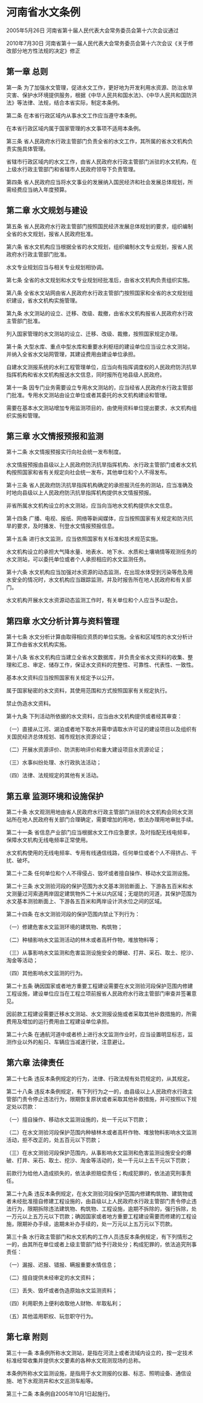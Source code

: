 # 河南省水文条例

2005年5月26日 河南省第十届人民代表大会常务委员会第十六次会议通过

2010年7月30日 河南省第十一届人民代表大会常务委员会第十六次会议《关于修改部分地方性法规的决定》修正



## 第一章  总则

第一条 为了加强水文管理，促进水文工作，更好地为开发利用水资源、防治水旱灾害、保护水环境提供服务，根据《中华人民共和国水法》、《中华人民共和国防洪法》等法律、法规，结合本省实际，制定本条例。

第二条 在本省行政区域内从事水文工作应当遵守本条例。

在本省行政区域内属于国家管理的水文事项不适用本条例。

第三条 省人民政府水行政主管部门负责全省的水文工作，其所属的省水文机构负责实施具体管理。

省辖市行政区域内的水文工作，由省人民政府水行政主管部门派驻的水文机构，在上级水行政主管部门和省辖市人民政府领导下负责管理。

第四条 省人民政府应当将水文事业的发展纳入国民经济和社会发展总体规划，所需经费应当纳入年度预算。

## 第二章  水文规划与建设

第五条 省人民政府水行政主管部门按照国民经济发展总体规划的要求，组织编制全省的水文规划，报省人民政府批准。

第六条 省水文机构应当根据全省的水文规划，组织编制水文专业规划，报省人民政府水行政主管部门批准。

水文专业规划应当与相关专业规划相协调。

第七条 全省的水文规划和水文专业规划经批准后，由省水文机构负责组织实施。

第八条 全省水文站网由省人民政府水行政主管部门按照国家和全省的水文规划组织建设，省水文机构实施管理。

第九条 水文测站的设立、迁移、改级、裁撤，由省水文机构报省人民政府水行政主管部门批准。

列入国家管理的水文测站的设立、迁移、改级、裁撤，按照国家规定办理。

第十条 大型水库、重点中型水库和重要水利枢纽的建设单位应当设立水文测站，并纳入全省水文站网管理，其建设费用由建设单位承担。

自建水文测报系统的水利工程管理单位，应当向有指挥调度权的人民政府防汛抗旱指挥机构和省水文机构报送水文信息，同时报所在地县级人民政府。

第十一条 因专门业务需要设立专用水文测站的，应当经省人民政府水行政主管部门批准。专用水文测站由设立单位或者其委托的水文机构建设和管理。

需要在基本水文测站增加专用监测项目的，由使用资料单位提出要求，水文机构组织实施和管理。

## 第三章  水文情报预报和监测

第十二条 水文情报预报实行向社会统一发布制度。

水文情报预报由县级以上人民政府防汛抗旱指挥机构、水行政主管部门或者水文机构按照国家和省有关规定向社会统一发布，其他单位和个人不得发布。

第十三条 省人民政府防汛抗旱指挥机构确定的承担报汛任务的测站，应当准确及时地向县级以上人民政府防汛抗旱指挥机构提供水文情报预报。

非省所属水文机构设立的水文测站，应当向当地水文机构提供水文信息。

第十四条 广播、电视、报纸、网络等新闻媒体，应当按照国家有关规定和防汛抗旱的要求，及时播发、刊登水文情报预报信息。

第十五条 进行水文监测，应当依照国家有关标准和技术规范实施。

水文机构设立的承担大气降水量、地表水、地下水、水质和土壤墒情等观测任务的水文测站，可以委托单位或者个人承担相应的水文监测任务。

第十六条 水文机构应当加强对水资源的动态监测，在出现水体受到污染等危及用水安全的情况时，水文机构应当跟踪监测，并及时报告所在地人民政府和有关部门。

水文机构开展水文水资源动态监测工作时，有关单位和个人应当予以配合。

## 第四章  水文分析计算与资料管理

第十七条 水文分析计算由取得相应资质的单位实施。全省和区域性的水文分析计算工作由省水文机构实施。

第十八条 省水文机构应当建立全省水文数据库，并负责全省水文资料的收集、整理和汇总、审定、储存工作，保证水文资料的完整性、可靠性、代表性、一致性。

基本水文资料应当按照国家有关规定予以公开。

属于国家秘密的水文资料，其使用范围和方式按照国家有关规定执行。

禁止伪造水文资料。

第十九条 下列活动所依据的水文资料，应当由水文机构提供或者经其审查：

（一）直接从江河、湖泊或者地下取水并需申请取水许可证的建设项目以及组织有关国民经济总体规划、城市规划水资源论证；

（二）开展水资源评价、防洪影响评价和重大建设项目水资源论证；

（三）水事纠纷处理、水行政执法活动；

（四）法律、法规规定的其他有关活动。

## 第五章  监测环境和设施保护

第二十条 水文观测用地由省人民政府水行政主管部门派驻的水文机构会同水文测站所在地人民政府有关部门合理确定，需要增加的用地，依法办理用地审批手续。

第二十一条 省信息产业部门应当根据水文工作应急要求，及时指配无线电频率，保障水文机构无线电频率正常使用。

水文机构使用的无线电频率、专用有线通信线路，任何单位或者个人不得挤占、干扰、破坏。

第二十二条 任何单位和个人不得侵占、毁坏或者擅自操作、移动水文监测设施。

第二十三条 水文测验河段的保护范围为水文基本测验断面上、下游各五百米和水文测量过河索道两岸固定建筑物外二十米以内区域；无堤防的河道，其保护范围为水文基本测验断面上、下游各五百米和两岸设计洪水位之间的区域。

第二十四条 在水文测验河段的保护范围内禁止下列行为：

（一）修建危害水文监测环境的建筑物、构筑物；

（二）种植影响水文监测活动的林木或者高秆作物，堆放物料等；

（三）从事影响水文监测和危害监测设施安全的爆破、打井、采石、取土、挖沙、淘金等活动；

（四）其他影响水文监测的行为。

第二十五条 确因国家或者地方重要工程建设需要在水文测验河段保护范围内修建工程设施，建设单位应当在工程立项前报省人民政府水行政主管部门审查并签署意见。

因前款工程建设需要迁移水文测站、水文测报设施或者采取其他补救措施的，所需费用及增加的运行费用由工程建设单位承担。

第二十六条 在通航河道中或者桥上进行水文监测作业时，应当设置明显标志，监测作业以外的船只、车辆应当减速行驶，注意避让。

## 第六章  法律责任

第二十七条 违反本条例规定的行为，法律、行政法规有处罚规定的，从其规定。

第二十八条 违反本条例规定，有下列行为之一的，由县级以上人民政府水行政主管部门责令停止违法行为，限期恢复原状或者采取其他补救措施，并可按照以下规定处以罚款：

（一）擅自操作、移动水文监测设施的，处一千元以下罚款；

（二）在水文测验河段保护范围内种植林木或者高秆作物、堆放物料影响水文监测活动，拒不改正的，处五百元以下罚款；

（三）在水文测验河段保护范围内，从事影响水文监测和危害监测设施安全的爆破、打井、采石、取土、挖沙、淘金等活动的，处一千元以上五千元以下罚款；

前款行为给他人造成损失的，依法承担赔偿责任；构成犯罪的，依法追究刑事责任。

第二十九条 违反本条例规定，在水文测验河段保护范围内修建构筑物、建筑物或者未经批准擅自修建工程设施的，由县级以上人民政府水行政主管部门责令停止违法行为，限期拆除违法建筑物、构筑物、工程设施，逾期不拆除的，强行拆除，处一万元以上五万元以下罚款；确因国家或者地方重要工程建设需要而修建的工程设施，限期补办手续，逾期未补办手续的，处一万元以上五万元以下罚款。

第三十条 水行政主管部门和水文机构的工作人员违反本条例规定，有下列情形之一的，由其所在单位或者上级主管部门给予行政处分；构成犯罪的，依法追究刑事责任：

（一）漏报、迟报、错报、瞒报重要水情信息；

（二）擅自提供未经审定的水文资料；

（三）丢失、毁坏或者伪造原始水文监测资料；

（四）利用职务上便利收取他人财物、牟取私利；

（五）其他滥用职权、玩忽职守行为。

## 第七章  附则

第三十一条 本条例所称水文测站，是指在河流上或者流域内设立的，按一定技术标准经常收集并提供水文要素的各种水文观测现场的总称。

本条例所称水文监测设施，是指用于水文测报的仪器、标志、照明设备、通信设施、地下水观测井和水文巡测车船等。

第三十二条 本条例自2005年10月1日起施行。